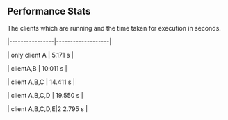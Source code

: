 ## Performance Stats

The clients which are running and the time taken for execution in seconds.

|----------------|-------------------|

|  only client A |       5.171  s    |

|  clientA,B     |       10.011 s    |

|  client A,B,C  |       14.411 s    |

| client A,B,C,D  |      19.550  s   |      

| client A,B,C,D,E|2      2.795   s  |

